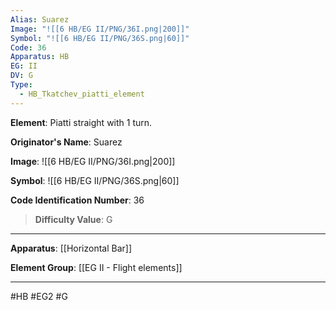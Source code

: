 ```yaml
---
Alias: Suarez
Image: "![[6 HB/EG II/PNG/36I.png|200]]"
Symbol: "![[6 HB/EG II/PNG/36S.png|60]]"
Code: 36
Apparatus: HB
EG: II
DV: G
Type:
  - HB_Tkatchev_piatti_element
---
```

**Element**: Piatti straight with 1 turn.

**Originator's Name**: Suarez

**Image**:
![[6 HB/EG II/PNG/36I.png|200]]

**Symbol**:
![[6 HB/EG II/PNG/36S.png|60]]

**Code Identification Number**: 36

>**Difficulty Value**: G

___
**Apparatus**: [[Horizontal Bar]]

**Element Group**: [[EG II - Flight elements]]
___
#HB #EG2 #G
